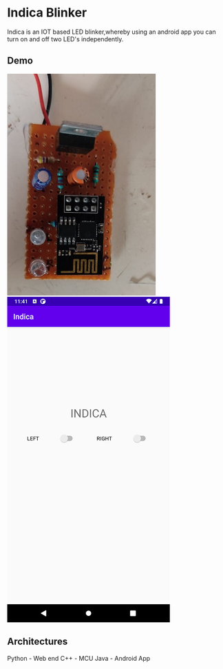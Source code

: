 
# Indica Blinker

Indica is an IOT based LED blinker,whereby using an android app you can turn on and off two LED's independently.


## Demo

![Prototype](documentation/demo.jpg?raw=true "Prototype")
![Android App](documentation/app.png?raw=true "Android AppAndroid App")


## Architectures

Python - Web end
C++    - MCU
Java   - Android App
